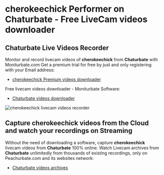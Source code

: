 # cherokeechick Performer on Chaturbate - Free LiveCam videos downloader

## Chaturbate Live Videos Recorder

Monitor and record livecam videos of **cherokeechick** from **Chaturbate** with Moniturbate.com
Get a premium trial for free by just and only registering with your Email address:
* [cherokeechick Premium videos downloader](https://moniturbate.com/request-demo-licence-key.html)

Free livecam videos downloader - Moniturbate Software:
* [Chaturbate videos downloader](https://moniturbate.com/moniturbate-download-software.html)

![cherokeechick livecam videos recorder](https://peachurnet.com/templates/moniturbate-software.png)


## Capture cherokeechick videos from the Cloud and watch your recordings on Streaming

Without the need of downloading a software, capture **cherokeechick** livecam videos from **Chaturbate** 100% online.
Watch Livecam archives from **Chaturbate** unlimitedly from thousands of existing recordings, only on Peachurbate.com and its websites network:
* [Chaturbate videos archives](https://peachurnet.com/)
